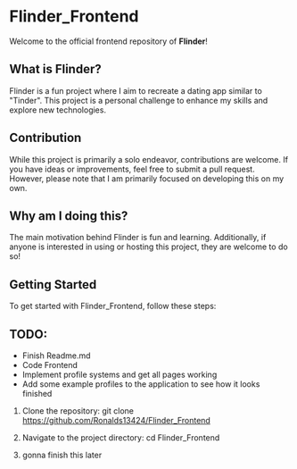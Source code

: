 # Flinder_Frontend

Welcome to the official frontend repository of **Flinder**!

## What is Flinder?

Flinder is a fun project where I aim to recreate a dating app similar to "Tinder". This project is a personal challenge to enhance my skills and explore new technologies.

## Contribution

While this project is primarily a solo endeavor, contributions are welcome. If you have ideas or improvements, feel free to submit a pull request. However, please note that I am primarily focused on developing this on my own.

## Why am I doing this?

The main motivation behind Flinder is fun and learning. Additionally, if anyone is interested in using or hosting this project, they are welcome to do so!

## Getting Started

To get started with Flinder_Frontend, follow these steps:


## TODO:

- Finish Readme.md
- Code Frontend
- Implement profile systems and get all pages working
- Add some example profiles to the application to see how it looks finished

  
1. Clone the repository:
   git clone https://github.com/Ronalds13424/Flinder_Frontend
   
2. Navigate to the project directory:
   cd Flinder_Frontend

3. gonna finish this later

